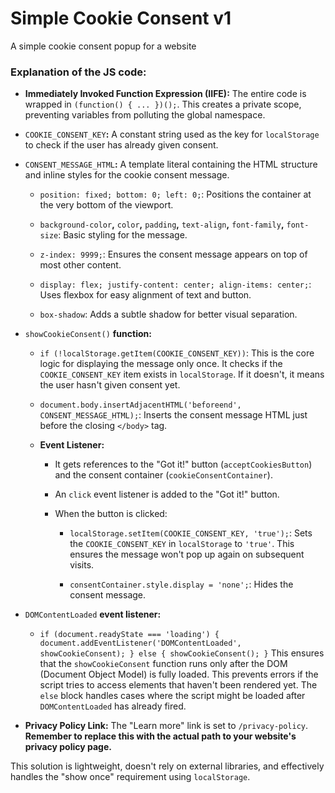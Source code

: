 # Simple Cookie Consent v1
A simple cookie consent popup for a website

### **Explanation of the JS code:**

- **Immediately Invoked Function Expression (IIFE):** The entire code is wrapped in `(function() { ... })();`. This creates a private scope, preventing variables from polluting the global namespace.

- `COOKIE_CONSENT_KEY`**:** A constant string used as the key for `localStorage` to check if the user has already given consent.

- `CONSENT_MESSAGE_HTML`**:** A template literal containing the HTML structure and inline styles for the cookie consent message.

  - `position: fixed; bottom: 0; left: 0;`: Positions the container at the very bottom of the viewport.

  - `background-color`**,** `color`**,** `padding`**,** `text-align`**,** `font-family`**,** `font-size`: Basic styling for the message.

  - `z-index: 9999;`: Ensures the consent message appears on top of most other content.

  - `display: flex; justify-content: center; align-items: center;`: Uses flexbox for easy alignment of text and button.

  - `box-shadow`: Adds a subtle shadow for better visual separation.

- `showCookieConsent()` **function:**

  - `if (!localStorage.getItem(COOKIE_CONSENT_KEY))`: This is the core logic for displaying the message only once. It checks if the `COOKIE_CONSENT_KEY` item exists in `localStorage`. If it doesn't, it means the user hasn't given consent yet.

  - `document.body.insertAdjacentHTML('beforeend', CONSENT_MESSAGE_HTML);`: Inserts the consent message HTML just before the closing `</body>` tag.

  - **Event Listener:**

    - It gets references to the "Got it!" button (`acceptCookiesButton`) and the consent container (`cookieConsentContainer`).

    - An `click` event listener is added to the "Got it!" button.

    - When the button is clicked:

      - `localStorage.setItem(COOKIE_CONSENT_KEY, 'true');`: Sets the `COOKIE_CONSENT_KEY` in `localStorage` to `'true'`. This ensures the message won't pop up again on subsequent visits.

      - `consentContainer.style.display = 'none';`: Hides the consent message.

- `DOMContentLoaded` **event listener:**

  - `if (document.readyState === 'loading') { document.addEventListener('DOMContentLoaded', showCookieConsent); } else { showCookieConsent(); }` This ensures that the `showCookieConsent` function runs only after the DOM (Document Object Model) is fully loaded. This prevents errors if the script tries to access elements that haven't been rendered yet. The `else` block handles cases where the script might be loaded after `DOMContentLoaded` has already fired.

- **Privacy Policy Link:** The "Learn more" link is set to `/privacy-policy`. **Remember to replace this with the actual path to your website's privacy policy page.**

This solution is lightweight, doesn't rely on external libraries, and effectively handles the "show once" requirement using `localStorage`.

